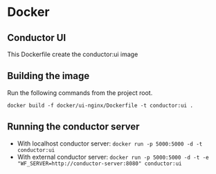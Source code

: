 # Docker
## Conductor UI
This Dockerfile create the conductor:ui image

## Building the image

Run the following commands from the project root.

`docker build -f docker/ui-nginx/Dockerfile -t conductor:ui .`

## Running the conductor server
 - With localhost conductor server: `docker run -p 5000:5000 -d -t conductor:ui`
 - With external conductor server: `docker run -p 5000:5000 -d -t -e "WF_SERVER=http://conductor-server:8080" conductor:ui`